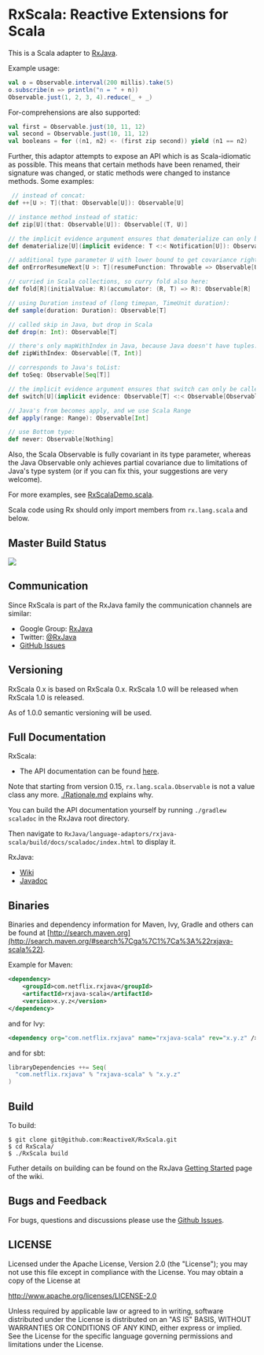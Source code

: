 # RxScala: Reactive Extensions for Scala

This is a Scala adapter to [RxJava](http://github.com/ReactiveX/RxJava).

Example usage:

```scala
val o = Observable.interval(200 millis).take(5)
o.subscribe(n => println("n = " + n))
Observable.just(1, 2, 3, 4).reduce(_ + _)
```

For-comprehensions are also supported:

```scala
val first = Observable.just(10, 11, 12)
val second = Observable.just(10, 11, 12)
val booleans = for ((n1, n2) <- (first zip second)) yield (n1 == n2)
```

Further, this adaptor attempts to expose an API which is as Scala-idiomatic as possible. This means that certain methods have been renamed, their signature was changed, or static methods were changed to instance methods. Some examples:

```scala
 // instead of concat:
def ++[U >: T](that: Observable[U]): Observable[U]

// instance method instead of static:
def zip[U](that: Observable[U]): Observable[(T, U)] 

// the implicit evidence argument ensures that dematerialize can only be called on Observables of Notifications:
def dematerialize[U](implicit evidence: T <:< Notification[U]): Observable[U] 

// additional type parameter U with lower bound to get covariance right:
def onErrorResumeNext[U >: T](resumeFunction: Throwable => Observable[U]): Observable[U] 

// curried in Scala collections, so curry fold also here:
def fold[R](initialValue: R)(accumulator: (R, T) => R): Observable[R] 

// using Duration instead of (long timepan, TimeUnit duration):
def sample(duration: Duration): Observable[T] 

// called skip in Java, but drop in Scala
def drop(n: Int): Observable[T] 

// there's only mapWithIndex in Java, because Java doesn't have tuples:
def zipWithIndex: Observable[(T, Int)] 

// corresponds to Java's toList:
def toSeq: Observable[Seq[T]] 

// the implicit evidence argument ensures that switch can only be called on Observables of Observables:
def switch[U](implicit evidence: Observable[T] <:< Observable[Observable[U]]): Observable[U]

// Java's from becomes apply, and we use Scala Range
def apply(range: Range): Observable[Int]

// use Bottom type:
def never: Observable[Nothing] 
```

Also, the Scala Observable is fully covariant in its type parameter, whereas the Java Observable only achieves partial covariance due to limitations of Java's type system (or if you can fix this, your suggestions are very welcome).

For more examples, see [RxScalaDemo.scala](https://github.com/ReactiveX/RxScala/blob/0.x/src/examples/scala/rx/lang/scala/examples/RxScalaDemo.scala).

Scala code using Rx should only import members from `rx.lang.scala` and below.


## Master Build Status

<a href='https://travis-ci.org/ReactiveX/RxScala/builds'><img src='https://travis-ci.org/ReactiveX/RxScala.svg?branch=0.x'></a>

## Communication

Since RxScala is part of the RxJava family the communication channels are similar:

- Google Group: [RxJava](http://groups.google.com/d/forum/rxjava)
- Twitter: [@RxJava](http://twitter.com/RxJava)
- [GitHub Issues](https://github.com/ReactiveX/RxScala/issues)

## Versioning

RxScala 0.x is based on RxScala 0.x. RxScala 1.0 will be released when RxScala 1.0 is released.

As of 1.0.0 semantic versioning will be used.

## Full Documentation

RxScala: 

- The API documentation can be found [here](http://rxscala.github.io/scaladoc/index.html#rx.lang.scala.Observable). 

Note that starting from version 0.15, `rx.lang.scala.Observable` is not a value class any more.  [./Rationale.md](https://github.com/Netflix/RxJava/blob/master/language-adaptors/rxjava-scala/Rationale.md) explains why.

You can build the API documentation yourself by running `./gradlew scaladoc` in the RxJava root directory.

Then navigate to `RxJava/language-adaptors/rxjava-scala/build/docs/scaladoc/index.html` to display it.

RxJava:

- [Wiki](https://github.com/ReactiveX/RxJava/wiki)
- [Javadoc](http://reactivex.io/RxJava/javadoc/)



## Binaries

Binaries and dependency information for Maven, Ivy, Gradle and others can be found at [http://search.maven.org](http://search.maven.org/#search%7Cga%7C1%7Ca%3A%22rxjava-scala%22).

Example for Maven:

```xml
<dependency>
    <groupId>com.netflix.rxjava</groupId>
    <artifactId>rxjava-scala</artifactId>
    <version>x.y.z</version>
</dependency>
```

and for Ivy:

```xml
<dependency org="com.netflix.rxjava" name="rxjava-scala" rev="x.y.z" />
```

and for sbt:

```scala
libraryDependencies ++= Seq(
  "com.netflix.rxjava" % "rxjava-scala" % "x.y.z"
)
```

## Build

To build:

```
$ git clone git@github.com:ReactiveX/RxScala.git
$ cd RxScala/
$ ./RxScala build
```

Futher details on building can be found on the RxJava [Getting Started](https://github.com/ReactiveX/RxJava/wiki/Getting-Started) page of the wiki.

## Bugs and Feedback

For bugs, questions and discussions please use the [Github Issues](https://github.com/ReactiveX/RxGroovy/issues).


## LICENSE

Licensed under the Apache License, Version 2.0 (the "License");
you may not use this file except in compliance with the License.
You may obtain a copy of the License at

<http://www.apache.org/licenses/LICENSE-2.0>

Unless required by applicable law or agreed to in writing, software
distributed under the License is distributed on an "AS IS" BASIS,
WITHOUT WARRANTIES OR CONDITIONS OF ANY KIND, either express or implied.
See the License for the specific language governing permissions and
limitations under the License.


